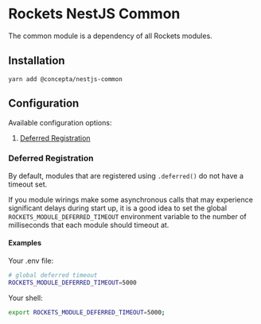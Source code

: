 # Rockets NestJS Common

The common module is a dependency of all Rockets modules.

## Installation

`yarn add @concepta/nestjs-common`

## Configuration

Available configuration options:

1.  [Deferred Registration](#deferred-registration)

### Deferred Registration

By default, modules that are registered using `.deferred()` do not have a timeout set.

If you module wirings make some asynchronous calls that may experience significant delays during start up,
it is a good idea to set the global `ROCKETS_MODULE_DEFERRED_TIMEOUT` environment variable to the number of
milliseconds that each module should timeout at.

#### Examples

Your .env file:

```zsh
# global deferred timeout
ROCKETS_MODULE_DEFERRED_TIMEOUT=5000
```

Your shell:

```zsh
export ROCKETS_MODULE_DEFERRED_TIMEOUT=5000;
```

